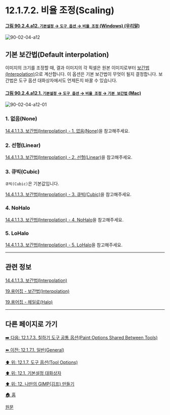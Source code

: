 # 12.1.7.2. 비율 조정(Scaling)

<a id="90-02-04-a12"></a>

#### [그림 90.2.4.a12. `기본설정` → `도구 옵션` → `비율 조정` (Windows) (우리말)](./90-02-04-tool-options.md#90-02-04-a12)
![90-02-04-a12](https://github.com/wonder13662/gimp/assets/15767104/f1be8add-3a3a-4df6-a191-6b92cdd61748)

## 기본 보간법(Default interpolation)
이미지의 크기를 조정할 때, 결과 이미지의 각 픽셀은 원본 이미지로부터 [보간법(Interpolation)](./19-glossaryx-interpolation.md)으로 계산합니다. 이 옵션은 기본 보간법이 무엇이 될지 결정합니다. 보간법은 도구 옵션 대화상자에서도 언제든지 바꿀 수 있습니다.

<a id="90-02-04-a12-01"></a>

#### [그림 90.2.4.a12.1. `기본설정` → `도구 옵션` → `비율 조정` → `기본 보간법` (Mac)](./90-02-04-tool-options.md#90-02-04-a12-01)
![90-02-04-a12-01](https://github.com/wonder13662/gimp/assets/15767104/0cdf6732-77b5-4cdb-bac5-777f7d60bb52)

### 1. 없음(None)
[14.4.1.1.3. 보간법(Interpolation) - 1. 없음(None)](./14-04-01-01-03-interpolation.md#14-04-01-01-03-s1-01)을 참고해주세요.

### 2. 선형(Linear)
[14.4.1.1.3. 보간법(Interpolation) - 2. 선형(Linear)](./14-04-01-01-03-interpolation.md#14-04-01-01-03-s1-02)을 참고해주세요.

### 3. 큐빅(Cubic)
`큐빅(Cubic)`은 기본값입니다.

[14.4.1.1.3. 보간법(Interpolation) - 3. 큐빅(Cubic)](./14-04-01-01-03-interpolation.md#14-04-01-01-03-s1-03)을 참고해주세요.

### 4. NoHalo
[14.4.1.1.3. 보간법(Interpolation) - 4. NoHalo](./14-04-01-01-03-interpolation.md#14-04-01-01-03-s1-04)을 참고해주세요.

### 5. LoHalo
[14.4.1.1.3. 보간법(Interpolation) - 5. LoHalo](./14-04-01-01-03-interpolation.md#14-04-01-01-03-s1-05)을 참고해주세요.

***

## 관련 정보

[14.4.1.1.3. 보간법(Interpolation)](./14-04-01-01-03-interpolation.md)

[19.용어집 - 보간법(Interpolation)](./19-glossaryx-interpolation.md)

[19.용어집 - 헤일로(Halo)](./19-glossaryx-halo.md)

***

## 다른 페이지로 가기

[➡️ 다음: 12.1.7.3. 칠하기 도구 공통 옵션(Paint Options Shared Between Tools)](./12-01-07-03-paint_options_shared_between_tools.md)

[⬅️ 이전: 12.1.7.1. 일반(General)](./12-01-07-01-general.md)

[⬆️ 위: 12.1.7. 도구 옵션(Tool Options)](./12-01-07-00-tool-options.md)

[⬆️ 위: 12.1. 기본설정 대화상자](./12-01-00-preference-dialog.md)

[⬆️ 위: 12. 나만의 GIMP(김프) 만들기](./12-00-enrich-my-gimp.md)

[🏠 홈](./00-home.md)

[원문](https://docs.gimp.org/2.10/ko/gimp-pimping.html#idm8260)
